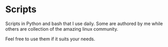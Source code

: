 # Scripts
Scripts in Python and bash that I use daily. Some are authored by me while others are collection of the amazing linux community.

Feel free to use them if it suits your needs.

